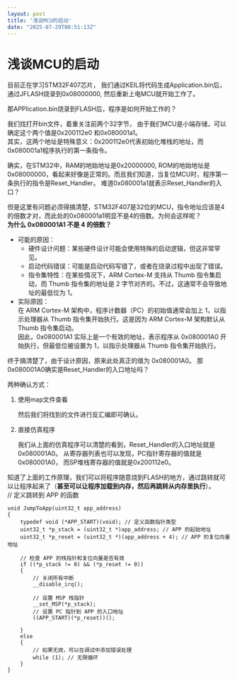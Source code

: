 ```yaml
---
layout: post
title: '浅谈MCU的启动'
date: "2025-07-29T00:51:13Z"
---
```

浅谈MCU的启动
========

目前正在学习STM32F407芯片， 我们通过KEIL将代码生成Application.bin后，通过JFLASH烧录到0x08000000, 然后重新上电MCU就开始工作了。

那APPlication.bin烧录到FLASH后，程序是如何开始工作的？  

我们找打开bin文件，着重关注前两个32字节， 由于我们MCU是小端存储，可以确定这个两个值是0x200112e0 和0x080001a1。  
其实，这两个地址是特殊意义：0x200112e0代表初始化堆栈的地址，而0x080001a1程序执行的第一条指令。

确实，在STM32中，RAM的地始地址是0x20000000, ROM的地始地址是0x08000000，看起来好像是正常的。而且我们知道，当复位MCU时，程序第一条执行的指令是Reset\_Handler。 难道0x080001a1就表示Reset\_Handler的入口？

但是这里有问题必须得搞清楚，STM32F407是32位的MCU，指令地址应该是4的倍数才对，而此处的0x080001a1明显不是4的倍数。为何会这样呢？  
**为什么 0x080001A1 不是 4 的倍数？**

*   可能的原因：
    *   硬件设计问题：某些硬件设计可能会使用特殊的启动逻辑，但这非常罕见。
    *   启动代码错误：可能是启动代码写错了，或者在烧录过程中出现了错误。
    *   指令集特性：在某些情况下，ARM Cortex-M 支持从 Thumb 指令集启动，而 Thumb 指令集的地址是 2 字节对齐的。不过，这通常不会导致地址的最低位为 1。
*   实际原因：  
    在 ARM Cortex-M 架构中，程序计数器（PC）的初始值通常会加上 1，以指示处理器从 Thumb 指令集开始执行。这是因为 ARM Cortex-M 架构默认从 Thumb 指令集启动。  
    因此，0x080001A1 实际上是一个有效的地址，表示程序从 0x080001A0 开始执行，但最低位被设置为 1，以指示处理器从 Thumb 指令集开始执行。

终于搞清楚了，由于设计原因，原来此处真正的值为 0x080001A0。 那 0x080001A0确实是Reset\_Handler的入口地址吗？

两种确认方式：

1.  使用map文件查看  
      
    然后我们将找到的文件进行反汇编即可确认。
    
2.  直接仿真程序  
    
    我们从上面的仿真程序可以清楚的看到，Reset\_Handler的入口地址就是0x080001A0。 从寄存器列表也可以发现，PC指针寄存器的值就是0x080001A0， 而SP堆栈寄存器的值就是0x200112e0。
    

知道了上面的工作原理，我们可以将程序随意烧到FLASH的地方，通过跳转就可以让程序起来了（**甚至可以让程序加载到内存，然后再跳转从内存里执行**）。  
// 定义跳转到 APP 的函数

    void JumpToApp(uint32_t app_address)
    {
        typedef void (*APP_START)(void); // 定义函数指针类型
        uint32_t *p_stack = (uint32_t *)app_address; // APP 的起始地址
        uint32_t *p_reset = (uint32_t *)(app_address + 4); // APP 的复位向量地址
    
        // 检查 APP 的栈指针和复位向量是否有效
        if ((*p_stack != 0) && (*p_reset != 0))
        {
            // 关闭所有中断
            __disable_irq();
    
            // 设置 MSP 栈指针
            __set_MSP(*p_stack);
            // 设置 PC 指针到 APP 的入口地址
            ((APP_START)(*p_reset))();
    	
        }
        else
        {
            // 如果无效，可以在调试中添加错误处理
            while (1); // 无限循环
        }
    }